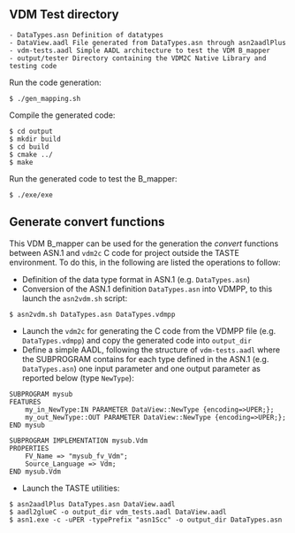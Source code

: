 VDM Test directory
------------------

    - DataTypes.asn Definition of datatypes
    - DataView.aadl File generated from DataTypes.asn through asn2aadlPlus
    - vdm-tests.aadl Simple AADL architecture to test the VDM B_mapper
    - output/tester Directory containing the VDM2C Native Library and testing code


Run the code generation:

`$ ./gen_mapping.sh`

Compile the generated code:

```
$ cd output 
$ mkdir build  
$ cd build  
$ cmake ../  
$ make  
```

Run the generated code to test the B_mapper:

`$ ./exe/exe`  

Generate convert functions
--------------------------

This VDM B_mapper can be used for the generation the *convert* functions between ASN.1 and `vdm2c` C code for project outside the TASTE environment. To do this, in the following are listed the operations to follow:

- Definition of the data type format in ASN.1 (e.g. `DataTypes.asn`)
- Conversion of the ASN.1 definition `DataTypes.asn` into VDMPP, to this launch the `asn2vdm.sh` script:

`$ asn2vdm.sh DataTypes.asn DataTypes.vdmpp`

- Launch the `vdm2c` for generating the C code from the VDMPP file (e.g. `DataTypes.vdmpp`) and copy the generated code into `output_dir`
- Define a simple AADL, following the structure of `vdm-tests.aadl` where the SUBPROGRAM contains for each type defined in the ASN.1 (e.g. `DataTypes.asn`) one input parameter and one output parameter as reported below (type `NewType`):

```
SUBPROGRAM mysub
FEATURES
    my_in_NewType:IN PARAMETER DataView::NewType {encoding=>UPER;};
    my_out_NewType::OUT PARAMETER DataView::NewType {encoding=>UPER;};
END mysub

SUBPROGRAM IMPLEMENTATION mysub.Vdm
PROPERTIES
    FV_Name => "mysub_fv_Vdm";
    Source_Language => Vdm;
END mysub.Vdm
```

- Launch the TASTE utilities:
```
$ asn2aadlPlus DataTypes.asn DataView.aadl
$ aadl2glueC -o output_dir vdm_tests.aadl DataView.aadl
$ asn1.exe -c -uPER -typePrefix "asn1Scc" -o output_dir DataTypes.asn
```


